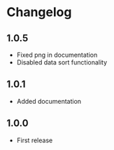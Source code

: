 # Changelog

## 1.0.5
- Fixed png in documentation
- Disabled data sort functionality

## 1.0.1
- Added documentation

## 1.0.0
- First release